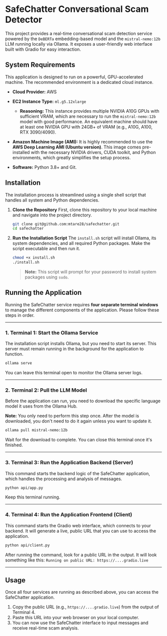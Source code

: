 # SafeChatter Conversational Scam Detector

This project provides a real-time conversational scam detection service powered by the `DeBERTa` embedding-based model and the `mistral-nemo:12b` LLM running locally via Ollama. It exposes a user-friendly web interface built with Gradio for easy interaction.

## System Requirements

This application is designed to run on a powerful, GPU-accelerated machine. The recommended environment is a dedicated cloud instance.

*   **Cloud Provider:** AWS
*   **EC2 Instance Type:** `ml.g5.12xlarge`
    *   **Reasoning:** This instance provides multiple NVIDIA A10G GPUs with sufficient VRAM, which are necessary to run the `mistral-nemo:12b` model with good performance. An equivalent machine should have at least one NVIDIA GPU with 24GB+ of VRAM (e.g., A10G, A100, RTX 3090/4090).

*   **Amazon Machine Image (AMI):** It is highly recommended to use the **AWS Deep Learning AMI (Ubuntu version)**. This image comes pre-installed with the necessary NVIDIA drivers, CUDA toolkit, and Python environments, which greatly simplifies the setup process.

*   **Software:** Python 3.8+ and Git.

## Installation

The installation process is streamlined using a single shell script that handles all system and Python dependencies.

1.  **Clone the Repository**
    First, clone this repository to your local machine and navigate into the project directory.
    ```bash
    git clone git@github.com:mtare28/safechatter.git
    cd safechatter
    ```

2.  **Run the Installation Script**
    The `install.sh` script will install Ollama, its system dependencies, and all required Python packages. Make the script executable and then run it.
    ```bash
    chmod +x install.sh
    ./install.sh
    ```
    > **Note:** This script will prompt for your password to install system packages using `sudo`.

## Running the Application

Running the SafeChatter service requires **four separate terminal windows** to manage the different components of the application. Please follow these steps in order.

---

### **1. Terminal 1: Start the Ollama Service**

The installation script installs Ollama, but you need to start its server. This server must remain running in the background for the application to function.

```bash
ollama serve
```
You can leave this terminal open to monitor the Ollama server logs.

---

### **2. Terminal 2: Pull the LLM Model**

Before the application can run, you need to download the specific language model it uses from the Ollama Hub.

**Note:** You only need to perform this step once. After the model is downloaded, you don't need to do it again unless you want to update it.

```bash
ollama pull mistral-nemo:12b
```
Wait for the download to complete. You can close this terminal once it's finished.

---

### **3. Terminal 3: Run the Application Backend (Server)**

This command starts the backend logic of the SafeChatter application, which handles the processing and analysis of messages.

```bash
python api/app.py
```
Keep this terminal running.

---

### **4. Terminal 4: Run the Application Frontend (Client)**

This command starts the Gradio web interface, which connects to your backend. It will generate a live, public URL that you can use to access the application.

```bash
python api/client.py
```
After running the command, look for a public URL in the output. It will look something like this:
`Running on public URL: https://....gradio.live`

---

## Usage
Once all four services are running as described above, you can access the SafeChatter application.

1.  Copy the public URL (e.g., `https://....gradio.live`) from the output of Terminal 4.
2.  Paste this URL into your web browser on your local computer.
3.  You can now use the SafeChatter interface to input messages and receive real-time scam analysis.
